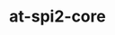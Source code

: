 ---
title: "at-spi2-core"
layout: cache
categories: [package, develop]
meta: {"compilers": ["gcc@11.4.0"], "num_specs": 22, "num_specs_by_stack": {"e4s": 15, "hep": 7, "root": 22}, "oss": ["ubuntu22.04"], "platforms": ["linux"], "stacks": ["e4s", "hep", "root"], "targets": ["x86_64_v3"], "versions": ["2.48.3", "2.54.0"]}
spec_details: [{"compiler": "gcc@11.4.0", "hash": "34obshnxvxb4cbqnzzwfkzk25hqlumkc", "os": "ubuntu22.04", "platform": "linux", "size": "-", "stacks": ["e4s", "root"], "target": "x86_64_v3", "variants": ["build_system=meson", "buildtype=release", "default_library:=shared", "~strip"], "versions": ["2.48.3"]}, {"compiler": "gcc@11.4.0", "hash": "3jqtt6hvwmxbovk2vbnm3f5zkn2ztncr", "os": "ubuntu22.04", "platform": "linux", "size": "-", "stacks": ["hep", "root"], "target": "x86_64_v3", "variants": ["build_system=meson", "buildtype=release", "default_library:=shared", "~strip"], "versions": ["2.54.0"]}, {"compiler": "gcc@11.4.0", "hash": "4ytn36n32v27k3n2xmkpz4owphmcpxmc", "os": "ubuntu22.04", "platform": "linux", "size": "-", "stacks": ["e4s", "root"], "target": "x86_64_v3", "variants": ["build_system=meson", "buildtype=release", "default_library:=shared", "~strip"], "versions": ["2.48.3"]}, {"compiler": "gcc@11.4.0", "hash": "5tzehwb7mcbyeue76gr4khtrqnsaavbx", "os": "ubuntu22.04", "platform": "linux", "size": "-", "stacks": ["e4s", "root"], "target": "x86_64_v3", "variants": ["build_system=meson", "buildtype=release", "default_library:=shared", "~strip"], "versions": ["2.48.3"]}, {"compiler": "gcc@11.4.0", "hash": "6j7t3z765t34bpbcr3wz6rmiqpdkx5sb", "os": "ubuntu22.04", "platform": "linux", "size": "-", "stacks": ["e4s", "root"], "target": "x86_64_v3", "variants": ["build_system=meson", "buildtype=release", "default_library:=shared", "~strip"], "versions": ["2.48.3"]}, {"compiler": "gcc@11.4.0", "hash": "6zcqw6p2kayvsvzturw7by4s4huy6azi", "os": "ubuntu22.04", "platform": "linux", "size": "-", "stacks": ["e4s", "root"], "target": "x86_64_v3", "variants": ["build_system=meson", "buildtype=release", "default_library:=shared", "~strip"], "versions": ["2.48.3"]}, {"compiler": "gcc@11.4.0", "hash": "7szjtqul5snz4ifradth5j4hf6ep5kvt", "os": "ubuntu22.04", "platform": "linux", "size": "-", "stacks": ["hep", "root"], "target": "x86_64_v3", "variants": ["build_system=meson", "buildtype=release", "default_library:=shared", "~strip"], "versions": ["2.54.0"]}, {"compiler": "gcc@11.4.0", "hash": "7uhnvh3tbrlpm4srlrx7qskvmaijtz6x", "os": "ubuntu22.04", "platform": "linux", "size": "-", "stacks": ["e4s", "root"], "target": "x86_64_v3", "variants": ["build_system=meson", "buildtype=release", "default_library:=shared", "~strip"], "versions": ["2.48.3"]}, {"compiler": "gcc@11.4.0", "hash": "a566qmxiuavtqs444cxn2maxwtu3u4zx", "os": "ubuntu22.04", "platform": "linux", "size": "-", "stacks": ["e4s", "root"], "target": "x86_64_v3", "variants": ["build_system=meson", "buildtype=release", "default_library:=shared", "~strip"], "versions": ["2.48.3"]}, {"compiler": "gcc@11.4.0", "hash": "a7774dzwkcimmljijgro3lmfrkq6csor", "os": "ubuntu22.04", "platform": "linux", "size": "-", "stacks": ["e4s", "root"], "target": "x86_64_v3", "variants": ["build_system=meson", "buildtype=release", "default_library:=shared", "~strip"], "versions": ["2.48.3"]}, {"compiler": "gcc@11.4.0", "hash": "a7hg6fcf3bcccp3asuxv274atfrpjx2h", "os": "ubuntu22.04", "platform": "linux", "size": "-", "stacks": ["e4s", "root"], "target": "x86_64_v3", "variants": ["build_system=meson", "buildtype=release", "default_library:=shared", "~strip"], "versions": ["2.48.3"]}, {"compiler": "gcc@11.4.0", "hash": "erdwlz7otlw6tr3gcubb7sw2k2jbt53m", "os": "ubuntu22.04", "platform": "linux", "size": "-", "stacks": ["e4s", "root"], "target": "x86_64_v3", "variants": ["build_system=meson", "buildtype=release", "default_library:=shared", "~strip"], "versions": ["2.48.3"]}, {"compiler": "gcc@11.4.0", "hash": "fc3dz4lihw5lvhfjkr5dariouldnfx26", "os": "ubuntu22.04", "platform": "linux", "size": "-", "stacks": ["hep", "root"], "target": "x86_64_v3", "variants": ["build_system=meson", "buildtype=release", "default_library:=shared", "~strip"], "versions": ["2.54.0"]}, {"compiler": "gcc@11.4.0", "hash": "fhzcdux6nir4fzbs7coqgax76ls63goy", "os": "ubuntu22.04", "platform": "linux", "size": "-", "stacks": ["e4s", "root"], "target": "x86_64_v3", "variants": ["build_system=meson", "buildtype=release", "default_library:=shared", "~strip"], "versions": ["2.48.3"]}, {"compiler": "gcc@11.4.0", "hash": "hfumfwexbr5xcwvoc5lza2k3ocizujz7", "os": "ubuntu22.04", "platform": "linux", "size": "-", "stacks": ["hep", "root"], "target": "x86_64_v3", "variants": ["build_system=meson", "buildtype=release", "default_library:=shared", "~strip"], "versions": ["2.54.0"]}, {"compiler": "gcc@11.4.0", "hash": "huc2c577mvjmqftxnucv5guw4pm3gy6d", "os": "ubuntu22.04", "platform": "linux", "size": "-", "stacks": ["e4s", "root"], "target": "x86_64_v3", "variants": ["build_system=meson", "buildtype=release", "default_library:=shared", "~strip"], "versions": ["2.48.3"]}, {"compiler": "gcc@11.4.0", "hash": "jvadcp53k5d43wxdc5jwfxroecvzkg33", "os": "ubuntu22.04", "platform": "linux", "size": "-", "stacks": ["e4s", "root"], "target": "x86_64_v3", "variants": ["build_system=meson", "buildtype=release", "default_library:=shared", "~strip"], "versions": ["2.48.3"]}, {"compiler": "gcc@11.4.0", "hash": "lkuwerqlm72yuaxqqhyz5e5xp5dhb7da", "os": "ubuntu22.04", "platform": "linux", "size": "-", "stacks": ["hep", "root"], "target": "x86_64_v3", "variants": ["build_system=meson", "buildtype=release", "default_library:=shared", "~strip"], "versions": ["2.54.0"]}, {"compiler": "gcc@11.4.0", "hash": "nx2eggrxsot2wpylztu4jkdsbio4esvl", "os": "ubuntu22.04", "platform": "linux", "size": "-", "stacks": ["hep", "root"], "target": "x86_64_v3", "variants": ["build_system=meson", "buildtype=release", "default_library:=shared", "~strip"], "versions": ["2.54.0"]}, {"compiler": "gcc@11.4.0", "hash": "o2vomht6pyscolyydv5qitchzzdilyq6", "os": "ubuntu22.04", "platform": "linux", "size": "-", "stacks": ["e4s", "root"], "target": "x86_64_v3", "variants": ["build_system=meson", "buildtype=release", "default_library:=shared", "~strip"], "versions": ["2.48.3"]}, {"compiler": "gcc@11.4.0", "hash": "p24ozegituz653chtexauytw7mukgfho", "os": "ubuntu22.04", "platform": "linux", "size": "-", "stacks": ["e4s", "root"], "target": "x86_64_v3", "variants": ["build_system=meson", "buildtype=release", "default_library:=shared", "~strip"], "versions": ["2.48.3"]}, {"compiler": "gcc@11.4.0", "hash": "yka26pmgkvaqsnv4u46t4alghehfh7qa", "os": "ubuntu22.04", "platform": "linux", "size": "-", "stacks": ["hep", "root"], "target": "x86_64_v3", "variants": ["build_system=meson", "buildtype=release", "default_library:=shared", "~strip"], "versions": ["2.54.0"]}]
---